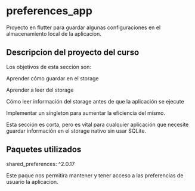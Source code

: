 # preferences_app

Proyecto en flutter para guardar algunas configuraciones en el almacenamiento local de la aplicacion.

## Descripcion del proyecto del curso

Los objetivos de esta sección son:

Aprender cómo guardar en el storage

Aprender a leer del storage

Cómo leer información del storage antes de que la aplicación se ejecute

Implementar un singleton para aumentar la eficiencia del mismo.

Esta sección es corta, pero es vital para cualquier aplicación que necesite guardar información en el storage nativo sin usar SQLite.

## Paquetes utilizados

shared_preferences: ^2.0.17

Este paque nos permitira mantener y tener acceso a las preferencias de usuario la aplicacion.

